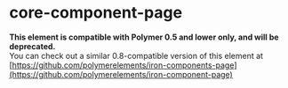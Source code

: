 core-component-page
===================

**This element is compatible with Polymer 0.5 and lower only, and will be deprecated.**  
You can check out a similar 0.8-compatible version of this element at [https://github.com/polymerelements/iron-components-page](https://github.com/polymerelements/iron-component-page)

